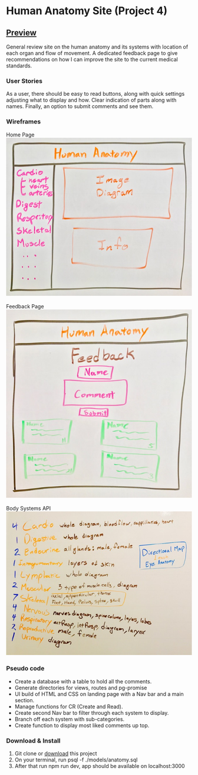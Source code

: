 # Human Anatomy Site (Project 4)
## [Preview](https://anatomy-physiology-api.herokuapp.com/)
 
General review site on the human anatomy and its systems with location of each organ and flow of movement. A dedicated feedback page to give recommendations on how I can improve the site to the current medical standards.
 
### User Stories
 
As a user, there should be easy to read buttons, along with quick settings adjusting what to display and how.
Clear indication of parts along with names. Finally, an option to submit comments and see them.
 
### Wireframes

Home Page<br>
![](images/apHome.jpg)
<br><br>
Feedback Page<br>
![](images/apComments.jpg)
<br><br>
Body Systems API<br>
![](images/systemsTable.jpg)
<br>

### Pseudo code

* Create a database with a table to hold all the comments.
* Generate directories for views, routes and pg-promise
* UI build of HTML and CSS on landing page with a Nav bar and a main section.
* Manage functions for CR (Create and Read).
* Create second Nav bar to filter through each system to display.
* Branch off each system with sub-categories.
* Create function to display most liked comments up top.
 
### Download & Install

1. Git clone or [download](https://github.com/ericVargas/Project4) this project
2. On your terminal, run psql -f ./models/anatomy.sql
3. After that run npm run dev, app should be available on localhost:3000

